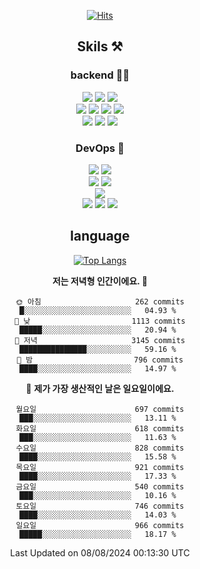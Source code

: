 <div align="center">

[![Hits](https://hits.seeyoufarm.com/api/count/incr/badge.svg?url=https%3A%2F%2Fgithub.com%2Fzxcv9203%2Fhit-counter&count_bg=%23FF7272&title_bg=%23324C2E&icon=codeigniter.svg&icon_color=%23DD5B5B&title=%EB%B0%A9%EB%AC%B8%EC%9E%90&edge_flat=false)](https://hits.seeyoufarm.com)
  
## Skils ⚒️
### backend 🧑‍💻
  
<img src="https://img.shields.io/badge/Java-FF6600?style=flat-square&logo=buymeacoffee&logoColor=white"/>
<img src="https://img.shields.io/badge/Go-0099FF?style=flat-square&logo=go&logoColor=white"/>
<img src="https://img.shields.io/badge/Kotlin-7F52FF?style=flat-square&logo=kotlin&logoColor=white"/>
  
  
<br />
  
<img src="https://img.shields.io/badge/Spring-339933?style=flat-square&logo=Spring&logoColor=white"/>
<img src="https://img.shields.io/badge/Spring Boot-339933?style=flat-square&logo=Spring Boot&logoColor=white"/>
<img src="https://img.shields.io/badge/Spring Security-339933?style=flat-square&logo=Spring Security&logoColor=white"/>
  
<img src="https://img.shields.io/badge/Spring Data JPA-339933?style=flat-square&logo=Hibernate&logoColor=white"/>

<br />
  
  <img src="https://img.shields.io/badge/mysql-0099FF?style=flat-square&logo=mysql&logoColor=white"/>
  <img src="https://img.shields.io/badge/mariadb-0099FF?style=flat-square&logo=mariadb&logoColor=white"/>
  <img src="https://img.shields.io/badge/mongoDB-47A248?style=flat-square&logo=mongodb&logoColor=white"/>
  
  
### DevOps 🚀
  
  <img src="https://img.shields.io/badge/docker-2496ED?style=flat-square&logo=docker&logoColor=white"/>
  <img src="https://img.shields.io/badge/kubernetes-326CE5?style=flat-square&logo=kubernetes&logoColor=white"/>
  
  <br />
  
  <img src="https://img.shields.io/badge/Github Actions-2088FF?style=flat-square&logo=githubactions&logoColor=white"/>
  <img src="https://img.shields.io/badge/Jenkins-D24939?style=flat-square&logo=jenkins&logoColor=white"/>
  
  
  <br />
  <img src="https://img.shields.io/badge/terraform-7B42BC?style=flat-square&logo=terraform&logoColor=white"/>
  
  <br />
  <img src="https://img.shields.io/badge/Amazon AWS-232F3E?style=flat-square&logo=Amazon AWS&logoColor=white"/>

  <img src="https://img.shields.io/badge/GCP-4285F4?style=flat-square&logo=googlecloud&logoColor=white"/>
  <img src="https://img.shields.io/badge/NCP-03C75A?style=flat-square&logo=naver&logoColor=white"/>
  
  
## language

[![Top Langs](https://github-readme-stats.vercel.app/api/top-langs/?username=zxcv9203&hide=html&exclude_repo=zxcv9203.github.io,golB&theme=grate-gatsby)](https://github.com/zxcv9203/github-readme-stats)
  
<!--START_SECTION:waka-->
**저는 저녁형 인간이에요. 🦉** 

```text
🌞 아침                     262 commits         █░░░░░░░░░░░░░░░░░░░░░░░░   04.93 % 
🌆 낮　                     1113 commits        █████░░░░░░░░░░░░░░░░░░░░   20.94 % 
🌃 저녁                     3145 commits        ███████████████░░░░░░░░░░   59.16 % 
🌙 밤　                     796 commits         ████░░░░░░░░░░░░░░░░░░░░░   14.97 % 
```
📅 **제가 가장 생산적인 날은 일요일이에요.** 

```text
월요일                      697 commits         ███░░░░░░░░░░░░░░░░░░░░░░   13.11 % 
화요일                      618 commits         ███░░░░░░░░░░░░░░░░░░░░░░   11.63 % 
수요일                      828 commits         ████░░░░░░░░░░░░░░░░░░░░░   15.58 % 
목요일                      921 commits         ████░░░░░░░░░░░░░░░░░░░░░   17.33 % 
금요일                      540 commits         ███░░░░░░░░░░░░░░░░░░░░░░   10.16 % 
토요일                      746 commits         ████░░░░░░░░░░░░░░░░░░░░░   14.03 % 
일요일                      966 commits         █████░░░░░░░░░░░░░░░░░░░░   18.17 % 
```



 Last Updated on 08/08/2024 00:13:30 UTC
<!--END_SECTION:waka-->
  
</div>

